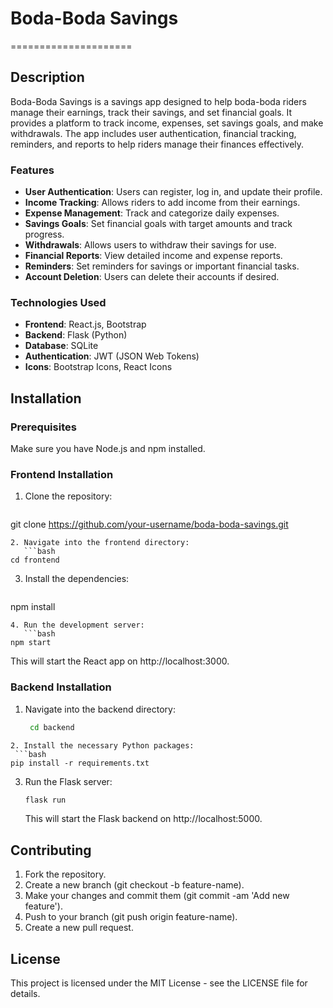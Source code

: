 # Boda-Boda Savings
=====================

## Description

Boda-Boda Savings is a savings app designed to help boda-boda riders manage their earnings, track their savings, and set financial goals. It provides a platform to track income, expenses, set savings goals, and make withdrawals. The app includes user authentication, financial tracking, reminders, and reports to help riders manage their finances effectively.

### Features

* **User Authentication**: Users can register, log in, and update their profile.
* **Income Tracking**: Allows riders to add income from their earnings.
* **Expense Management**: Track and categorize daily expenses.
* **Savings Goals**: Set financial goals with target amounts and track progress.
* **Withdrawals**: Allows users to withdraw their savings for use.
* **Financial Reports**: View detailed income and expense reports.
* **Reminders**: Set reminders for savings or important financial tasks.
* **Account Deletion**: Users can delete their accounts if desired.

### Technologies Used

* **Frontend**: React.js, Bootstrap
* **Backend**: Flask (Python)
* **Database**: SQLite
* **Authentication**: JWT (JSON Web Tokens)
* **Icons**: Bootstrap Icons, React Icons

## Installation

### Prerequisites

Make sure you have Node.js and npm installed.

### Frontend Installation

1. Clone the repository:
   ```bash
git clone https://github.com/your-username/boda-boda-savings.git
```
2. Navigate into the frontend directory:
   ```bash
cd frontend
```
3. Install the dependencies:
   ```bash
npm install
```
4. Run the development server:
   ```bash
npm start
```
   This will start the React app on http://localhost:3000.

### Backend Installation

1. Navigate into the backend directory:
   ```bash
    cd backend
  ```
2. Install the necessary Python packages:
   ```bash
pip install -r requirements.txt
```
3. Run the Flask server:
   ```bash
   flask run
   ```
   This will start the Flask backend on http://localhost:5000.



## Contributing

1. Fork the repository.
2. Create a new branch (git checkout -b feature-name).
3. Make your changes and commit them (git commit -am 'Add new feature').
4. Push to your branch (git push origin feature-name).
5. Create a new pull request.

## License

This project is licensed under the MIT License - see the LICENSE file for details.